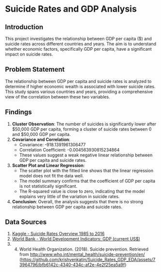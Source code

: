 # Suicide Rates and GDP Analysis

## Introduction
This project investigates the relationship between GDP per capita ($) and suicide rates across different countries and years. The aim is to understand whether economic factors, specifically GDP per capita, have a significant impact on suicide rates.

## Problem Statement
The relationship between GDP per capita and suicide rates is analyzed to determine if higher economic wealth is associated with lower suicide rates. This study spans various countries and years, providing a comprehensive view of the correlation between these two variables.

## Findings
1. **Cluster Observation**: The number of suicides is significantly lower after $50,000 GDP per capita, forming a cluster of suicide rates between 0 and $50,000 GDP per capita.
2. **Covariance and Correlation**: 
   - Covariance: -918.1391961306477
   - Correlation Coefficient: -0.004563930815234864
   - These values suggest a weak negative linear relationship between GDP per capita and suicide rates.
3. **Scatter Plot and Linear Regression**: 
   - The scatter plot with the fitted line shows that the linear regression model does not fit the data well.
   - The model summary confirms that the coefficient of GDP per capita is not statistically significant.
   - The R-squared value is close to zero, indicating that the model explains very little of the variation in suicide rates.
4. **Conclusion**: Overall, the analysis suggests that there is no strong relationship between GDP per capita and suicide rates.

## Data Sources
1. [Kaggle - Suicide Rates Overview 1985 to 2016](https://www.kaggle.com/datasets/russellyates88/suicide-rates-overview-1985-to-2016)
2. [World Bank - World Development Indicators: GDP (current US$)](http://databank.worldbank.org/data/source/world-development-indicators#)
3. 4. World Health Organization. (2018). Suicide prevention. Retrieved from http://www.who.int/mental_health/suicide-prevention/en/
(https://github.com/krishvenkatin/Suicide_Rates_GDP_EDA/assets/73964796/bfb6142c-4340-434c-af2e-4e2f25ea5a9f)


